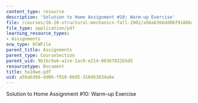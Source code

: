 ```yaml
---
content_type: resource
description: 'Solution to Home Assignment #10: Warm-up Exercise'
file: /courses/16-20-structural-mechanics-fall-2002/a56ab366dd06f91886d5316d61034a6e_ha10we.pdf
file_type: application/pdf
learning_resource_types:
- Assignments
ocw_type: OCWFile
parent_title: Assignments
parent_type: CourseSection
parent_uid: 9b1bc9a6-a1ce-1ac9-e214-06367022b5d5
resourcetype: Document
title: ha10we.pdf
uid: a56ab366-dd06-f918-86d5-316d61034a6e
---
```

Solution to Home Assignment #10: Warm-up Exercise

